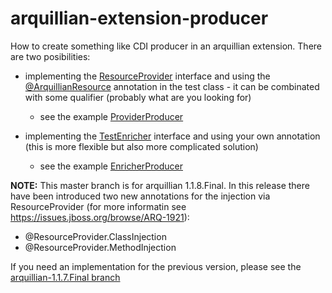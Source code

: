 # arquillian-extension-producer
How to create something like CDI producer in an arquillian extension.
There are two posibilities:
- implementing the [ResourceProvider](https://github.com/arquillian/arquillian-core/blob/master/test/spi/src/main/java/org/jboss/arquillian/test/spi/enricher/resource/ResourceProvider.java) interface and using the [@ArquillianResource](https://github.com/arquillian/arquillian-core/blob/master/test/api/src/main/java/org/jboss/arquillian/test/api/ArquillianResource.java) annotation in the test class - it can be combinated with some qualifier (probably what are you looking for)
  - see the example [ProviderProducer](https://github.com/MatousJobanek/arquillian-extension-producer/blob/master/arquillian-extension-producer/src/main/java/arquillian/extension/producer/provider/ProviderProducer.java)

- implementing the [TestEnricher](https://github.com/arquillian/arquillian-core/blob/master/test/spi/src/main/java/org/jboss/arquillian/test/spi/TestEnricher.java) interface and using your own annotation (this is more flexible but also more complicated solution)
  - see the example [EnricherProducer](https://github.com/MatousJobanek/arquillian-extension-producer/blob/master/arquillian-extension-producer/src/main/java/arquillian/extension/producer/enricher/EnricherProducer.java)
  
<b>NOTE:</b>
This master branch is for arquillian 1.1.8.Final. In this release there have been introduced two new annotations for the injection via ResourceProvider (for more informatin see https://issues.jboss.org/browse/ARQ-1921):
- @ResourceProvider.ClassInjection
- @ResourceProvider.MethodInjection


If you need an implementation for the previous version, please see the [arquillian-1.1.7.Final branch](https://github.com/MatousJobanek/arquillian-extension-producer/tree/arquillian-1.1.7.Final)
